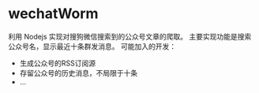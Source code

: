 # wechatWorm

利用 Nodejs 实现对搜狗微信搜索到的公众号文章的爬取。
主要实现功能是搜索公众号名，显示最近十条群发消息。
可能加入的开发：
- 生成公众号的RSS订阅源
- 存留公众号的历史消息，不局限于十条
- ...
